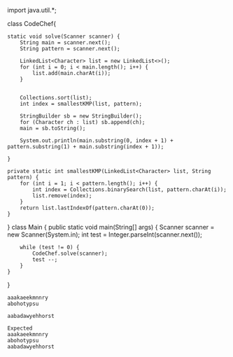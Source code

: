 import java.util.*;

class CodeChef{

    static void solve(Scanner scanner) {
        String main = scanner.next();
        String pattern = scanner.next();

        LinkedList<Character> list = new LinkedList<>();
        for (int i = 0; i < main.length(); i++) {
            list.add(main.charAt(i));
        }


        Collections.sort(list);
        int index = smallestKMP(list, pattern);

        StringBuilder sb = new StringBuilder();
        for (Character ch : list) sb.append(ch);
        main = sb.toString();

        System.out.println(main.substring(0, index + 1) + pattern.substring(1) + main.substring(index + 1));

    }

    private static int smallestKMP(LinkedList<Character> list, String pattern) {
        for (int i = 1; i < pattern.length(); i++) {
            int index = Collections.binarySearch(list, pattern.charAt(i));
            list.remove(index);
        }
        return list.lastIndexOf(pattern.charAt(0));
    }

}
class Main {
public static void main(String[] args) {
Scanner scanner = new Scanner(System.in);
int test = Integer.parseInt(scanner.next());

        while (test != 0) {
            CodeChef.solve(scanner);
            test --;
        }
    }

}

```
aaakaeekmnnry
abohotypsu

aabadawyehhorst

Expected
aaakaeekmnnry
abohotypsu
aabadawyehhorst

```